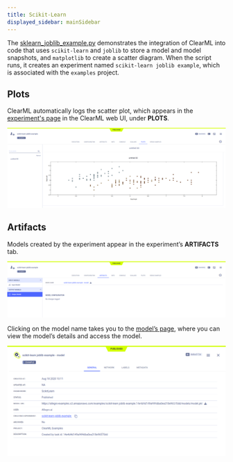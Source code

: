 ```yaml
---
title: Scikit-Learn
displayed_sidebar: mainSidebar
---
```


The [sklearn_joblib_example.py](https://github.com/allegroai/clearml/blob/master/examples/frameworks/scikit-learn/sklearn_joblib_example.py) 
demonstrates the integration of ClearML into code that uses `scikit-learn` and `joblib` to store a model and model snapshots, 
and `matplotlib` to create a scatter diagram. When the script runs, it creates an experiment named 
`scikit-learn joblib example`, which is associated with the `examples` project.

## Plots

ClearML automatically logs the scatter plot, which appears in the [experiment's page](../../../webapp/webapp_exp_track_visual.md) 
in the ClearML web UI, under **PLOTS**.

![image](../../../img/examples_sklearn_joblib_example_06.png)

## Artifacts

Models created by the experiment appear in the experiment’s **ARTIFACTS** tab. 

![image](../../../img/examples_sklearn_joblib_example_01.png)

Clicking on the model name takes you to the [model’s page](../../../webapp/webapp_model_viewing.md), where you can 
view the model’s details and access the model.


![image](../../../img/examples_sklearn_joblib_example_02.png)